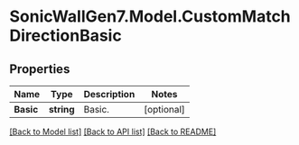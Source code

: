 # SonicWallGen7.Model.CustomMatchDirectionBasic

## Properties

Name | Type | Description | Notes
------------ | ------------- | ------------- | -------------
**Basic** | **string** | Basic. | [optional] 

[[Back to Model list]](../README.md#documentation-for-models) [[Back to API list]](../README.md#documentation-for-api-endpoints) [[Back to README]](../README.md)

